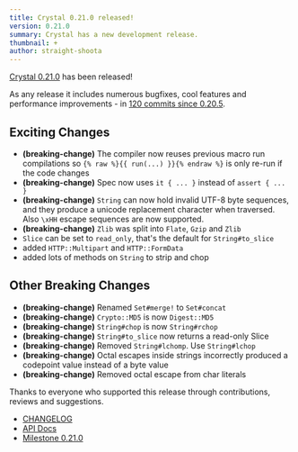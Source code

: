 ```yaml
---
title: Crystal 0.21.0 released!
version: 0.21.0
summary: Crystal has a new development release.
thumbnail: +
author: straight-shoota
---
```


[Crystal 0.21.0](https://github.com/crystal-lang/crystal/releases/tag/0.21.0) has been released!

As any release it includes numerous bugfixes, cool features and performance improvements - in [120 commits since 0.20.5](https://github.com/crystal-lang/crystal/compare/0.20.5...0.21.0).

## Exciting Changes

* **(breaking-change)** The compiler now reuses previous macro run compilations so `{% raw %}{{ run(...) }}{% endraw %}` is only re-run if the code changes
* **(breaking-change)** Spec now uses `it { ... }` instead of `assert { ... }`
* **(breaking-change)** `String` can now hold invalid UTF-8 byte sequences, and they produce a unicode replacement character when traversed. Also `\xHH` escape sequences are now supported.
* **(breaking-change)** `Zlib` was split into `Flate`, `Gzip` and `Zlib`
* `Slice` can be set to `read_only`, that's the default for `String#to_slice`
* added `HTTP::Multipart` and `HTTP::FormData`
* added lots of methods on `String` to strip and chop

## Other Breaking Changes
* **(breaking-change)** Renamed `Set#merge!` to `Set#concat`
* **(breaking-change)** `Crypto::MD5` is now `Digest::MD5`
* **(breaking-change)** `String#chop` is now `String#rchop`
* **(breaking-change)** `String#to_slice` now returns a read-only Slice
* **(breaking-change)** Removed `String#lchomp`. Use `String#lchop`
* **(breaking-change)** Octal escapes inside strings incorrectly produced a codepoint value instead of a byte value
* **(breaking-change)** Removed octal escape from char literals

Thanks to everyone who supported this release through contributions, reviews and suggestions.

* [CHANGELOG](https://github.com/crystal-lang/crystal/releases/tag/0.21.0)
* [API Docs](https://crystal-lang.org/api/0.21.0)
* [Milestone 0.21.0](https://github.com/crystal-lang/crystal/issues?q=milestone%3A0.21.0)
